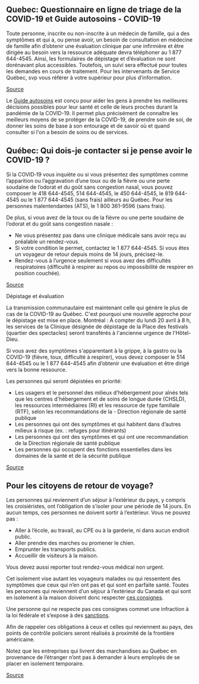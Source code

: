 ## Quebec: Questionnaire en ligne de triage de la COVID-19 et Guide autosoins - COVID-19

Toute personne, inscrite ou non-inscrite à un médecin de famille, qui a des symptômes et qui a, ou pense avoir, un besoin de consultation en médecine de famille afin d’obtenir une évaluation clinique par une infirmière et être dirigée au besoin vers la ressource adéquate devra téléphoner au 1 877 644-4545. Ainsi, les formulaires de dépistage et d’évaluation ne sont dorénavant plus accessibles. Toutefois, un suivi sera effectué pour toutes les demandes en cours de traitement. Pour les intervenants de Service Québec, svp vous référer à votre supérieur pour plus d’information.

[Source](https://covid19.quebec.ca/evaluation/)

Le [Guide autosoins](https://publications.msss.gouv.qc.ca/msss/document-002491/) est conçu pour aider les gens à prendre les meilleures décisions possibles pour leur santé et celle de leurs proches durant la pandémie de la COVID-19. Il permet plus précisément de connaître les meilleurs moyens de se protéger de la COVID-19, de prendre soin de soi, de donner les soins de base à son entourage et de savoir où et quand consulter si l'on a besoin de soins ou de services.

## Québec: Qui dois-je contacter si je pense avoir le COVID-19 ?

Si la COVID‑19 vous inquiète ou si vous présentez des symptômes comme l’apparition ou l’aggravation d’une toux ou de la fièvre ou une perte soudaine de l’odorat et du goût sans congestion nasal, vous pouvez composer le 418 644-4545, 514 644-4545, le 450 644-4545, le 819 644-4545 ou le 1 877 644-4545 (sans frais) ailleurs au Québec. Pour les personnes malentendantes (ATS), le 1 800 361-9596 (sans frais).

De plus, si vous avez de la toux ou de la fièvre ou une perte soudaine de l’odorat et du goût sans congestion nasale :

- Ne vous présentez pas dans une clinique médicale sans avoir reçu au préalable un rendez-vous.
- Si votre condition le permet, contactez le 1 877 644-4545. Si vous êtes un voyageur de retour depuis moins de 14 jours, précisez-le.
- Rendez-vous à l’urgence seulement si vous avez des difficultés respiratoires (difficulté à respirer au repos ou impossibilité de respirer en position couchée).

[Source](https://www.quebec.ca/sante/problemes-de-sante/a-z/coronavirus-2019/)

Dépistage et évaluation

La transmission communautaire est maintenant celle qui génère le plus de cas de la COVID-19 au Québec. C'est pourquoi une nouvelle approche pour le dépistage est mise en place.
Montréal : À compter du lundi 20 avril à 8 h, les services de la Clinique désignée de dépistage de la Place des festivals (quartier des spectacles) seront transférés à l'ancienne urgence de l'Hôtel-Dieu.

Si vous avez des symptômes s'apparentant à la grippe, à la gastro ou la COVID-19 (fièvre, toux, difficulté à respirer), vous devez composer le 514 644-4545 ou le 1 877 644-4545 afin d’obtenir une évaluation et être dirigé vers la bonne ressource.

Les personnes qui seront dépistées en priorité:

- Les usagers et le personnel des milieux d’hébergement pour aînés tels que les centres d'hébergement et de soins de longue durée (CHSLD), les ressources intermédiaires (RI) et les ressource de type familiale (RTF), selon les recommandations de la - Direction régionale de santé publique
- Les personnes qui ont des symptômes et qui habitent dans d’autres milieux à risque (ex. : refuges pour itinérants)
- Les personnes qui ont des symptômes et qui ont une recommandation de la Direction régionale de santé publique
- Les personnes qui occupent des fonctions essentielles dans les domaines de la santé et de la sécurité publique

[Source](https://santemontreal.qc.ca/population/coronavirus-covid-19/)

## Pour les citoyens de retour de voyage?

Les personnes qui reviennent d’un séjour à l’extérieur du pays, y compris les croisiéristes, ont l’obligation de s’isoler pour une période de 14 jours. En aucun temps, ces personnes ne doivent sortir à l’extérieur. Vous ne pouvez pas :

- Aller à l’école, au travail, au CPE ou à la garderie, ni dans aucun endroit public.
- Aller prendre des marches ou promener le chien.
- Emprunter les transports publics.
- Accueillir de visiteurs à la maison.

Vous devez aussi reporter tout rendez-vous médical non urgent.

Cet isolement vise autant les voyageurs malades ou qui ressentent des symptômes que ceux qui n’en ont pas et qui sont en parfaite santé. Toutes les personnes qui reviennent d’un séjour à l’extérieur du Canada et qui sont en isolement à la maison doivent donc respecter [ces consignes](https://www.quebec.ca/sante/problemes-de-sante/a-z/coronavirus-2019/consignes-aux-voyageurs-covid19/).

Une personne qui ne respecte pas ces consignes commet une infraction à la loi fédérale et s’expose à des [sanctions](https://www.canada.ca/fr/sante-publique/services/maladies/2019-nouveau-coronavirus/derniers-conseils-sante-voyageurs.html#a2).

Afin de rappeler ces obligations à ceux et celles qui reviennent au pays, des points de contrôle policiers seront réalisés à proximité de la frontière américaine.

Notez que les entreprises qui livrent des marchandises au Québec en provenance de l’étranger n’ont pas à demander à leurs employés de se placer en isolement temporaire.

[Source](https://www.quebec.ca/sante/problemes-de-sante/a-z/coronavirus-2019/consignes-aux-voyageurs-covid19/)
